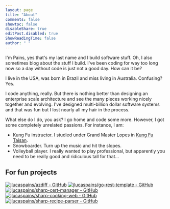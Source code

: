 ```yaml
---
layout: page
title: "About"
comments: false
showtoc: false
disableShare: true
editPost.disabled: true
ShowReadingTime: false
author: " "
---
```


I'm Pains, yes that's my last name and I build software stuff. Oh, I also sometimes blog about the stuff I build. I've been coding for way too long now so a day without code is just not a good day. How can it be?

I live in the USA, was born in Brazil and miss living in Australia. Confusing? Yes.

I code anything, really. But there is nothing better than designing an enterprise scale architecture and see the many pieces working nicely together and evolving. I've designed multi-billion dollar software systems and that was fun but I lost nearly all my hair in the process.

What else do I do, you ask? I go home and code some more. However, I got some completely unrelated passions. For instance, I am:

  * Kung Fu instructor. I studied under Grand Master Lopes in [Kung Fu Taisan](http://kungfutaisan.com.br/).
  * Snowboarder. Turn up the music and hit the slopes. 
  * Volleyball player. I really wanted to play professional, but apparently you need to be really good and ridiculous tall for that...

## For fun projects

[![jlucaspains/azdiff - GitHub](https://gh-card.dev/repos/jlucaspains/azdiff.svg)](https://github.com/jlucaspains/azdiff)
[![jlucaspains/go-rest-template - GitHub](https://gh-card.dev/repos/jlucaspains/go-rest-template.svg)](https://github.com/jlucaspains/go-rest-template)
[![jlucaspains/sharp-cert-manager - GitHub](https://gh-card.dev/repos/jlucaspains/sharp-cert-manager.svg)](https://github.com/jlucaspains/sharp-cert-manager)
[![jlucaspains/sharp-cooking-web - GitHub](https://gh-card.dev/repos/jlucaspains/sharp-cooking-web.svg)](https://github.com/jlucaspains/sharp-cooking-web)
[![jlucaspains/sharp-recipe-parser - GitHub](https://gh-card.dev/repos/jlucaspains/sharp-recipe-parser.svg)](https://github.com/jlucaspains/sharp-recipe-parser)